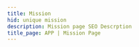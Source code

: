 ```yaml
---
title: Mission
hid: unique mission
description: Mission page SEO Descrption
title_page: APP | Mission Page
---
```

